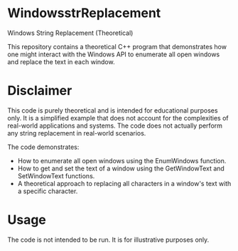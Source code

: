# WindowsstrReplacement
Windows String Replacement (Theoretical)


This repository contains a theoretical C++ program that demonstrates how one might interact with the Windows API to enumerate all open windows and replace the text in each window.

# Disclaimer
This code is purely theoretical and is intended for educational purposes only. It is a simplified example that does not account for the complexities of real-world applications and systems. The code does not actually perform any string replacement in real-world scenarios.

The code demonstrates:

- How to enumerate all open windows using the EnumWindows function.
- How to get and set the text of a window using the GetWindowText and SetWindowText functions.
- A theoretical approach to replacing all characters in a window's text with a specific character.
# Usage
The code is not intended to be run. It is for illustrative purposes only.
